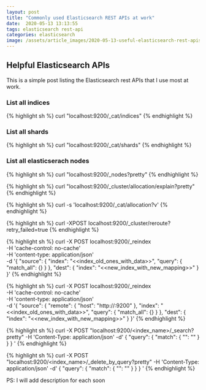 ```yaml
---
layout: post
title: "Commonly used Elasticsearch REST APIs at work"
date:  2020-05-13 13:13:55
tags: elasticsearch rest-api
categories: elasticsearch
image: /assets/article_images/2020-05-13-useful-elasticsearch-rest-apis/elasticsearch.jpg
---
```


## Helpful Elasticsearch APIs

This is a simple post listing the Elasticsearch rest APIs that I use most at work.

### List all indices
{% highlight sh %}
curl "localhost:9200/_cat/indices"
{% endhighlight %}

### List all shards
{% highlight sh %}
curl "localhost:9200/_cat/shards"
{% endhighlight %}

### List all elasticserach nodes
{% highlight sh %}
curl "localhost:9200/_nodes?pretty"
{% endhighlight %}

{% highlight sh %}
curl "localhost:9200/_cluster/allocation/explain?pretty"
{% endhighlight %}

{% highlight sh %}
curl -s 'localhost:9200/_cat/allocation?v'
{% endhighlight %}

{% highlight sh %}
curl -XPOST localhost:9200/_cluster/reroute?retry_failed=true
{% endhighlight %}

{% highlight sh %}
curl -X POST localhost:9200/_reindex \
-H 'cache-control: no-cache' \
-H 'content-type: application/json' \
-d '{
  "source": {
    "index": "<<index_old_ones_with_data>>",
    "query": {
        "match_all": {}
    }
  },
  "dest": {
    "index": "<<new_index_with_new_mapping>>"
  }
}'
{% endhighlight %}

{% highlight sh %}
curl -X POST localhost:9200/_reindex \
-H 'cache-control: no-cache' \
-H 'content-type: application/json' \
-d '{
  "source": {
    "remote": {
      "host": "http://<some-ip>:9200"
    },
    "index": "<<index_old_ones_with_data>>",
    "query": {
        "match_all": {}
    }
  },
  "dest": {
    "index": "<<new_index_with_new_mapping>>"
  }
}'
{% endhighlight %}

{% highlight sh %}
curl -X POST "localhost:9200/<index_name>/_search?pretty" -H 'Content-Type: application/json' -d'
{
  "query": {
    "match": {
      "<field>": "<field-value>"
    }
  }
}
'
{% endhighlight %}

{% highlight sh %}
curl -X POST "localhost:9200/<index_name>/_delete_by_query?pretty" -H 'Content-Type: application/json' -d'
{
  "query": {
    "match": {
      "<field>": "<field-value>"
    }
  }
}
'
{% endhighlight %}

PS: I will add description for each soon
